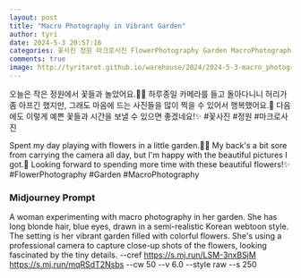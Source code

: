 ```yaml
---
layout: post
title: "Macro Photography in Vibrant Garden"
author: tyri
date: 2024-5-3 20:57:16
categories: 꽃사진 정원 마크로사진 FlowerPhotography Garden MacroPhotography
comments: true
image: http://tyritarot.github.io/warehouse/2024/2024-5-3-macro_photography_in_vibrant_garden_title.png
---
```


오늘은 작은 정원에서 꽃들과 놀았어요.🌸📸 하루종일 카메라를 들고 돌아다니니 허리가 좀 아프긴 했지만, 그래도 마음에 드는 사진들을 많이 찍을 수 있어서 행복했어요.🥰 다음에도 이렇게 예쁜 꽃들과 시간을 보낼 수 있으면 좋겠네요!✨ #꽃사진 #정원 #마크로사진

Spent my day playing with flowers in a little garden.🌸📸 My back's a bit sore from carrying the camera all day, but I'm happy with the beautiful pictures I got.🥰 Looking forward to spending more time with these beautiful flowers!✨ #FlowerPhotography #Garden #MacroPhotography

### Midjourney Prompt

A woman experimenting with macro photography in her garden. She has long blonde hair, blue eyes, drawn in a semi-realistic Korean webtoon style. The setting is her vibrant garden filled with colorful flowers. She's using a professional camera to capture close-up shots of the flowers, looking fascinated by the tiny details. --cref <https://s.mj.run/LSM-3nxBSjM> <https://s.mj.run/mqRSdT2Nsbs> --cw 50 --v 6.0 --style raw --s 250
